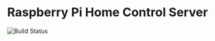 # Raspberry Pi Home Control Server

![Build Status](https://travis-ci.org/mprahlkamps/rphc-server.svg?branch=development)

